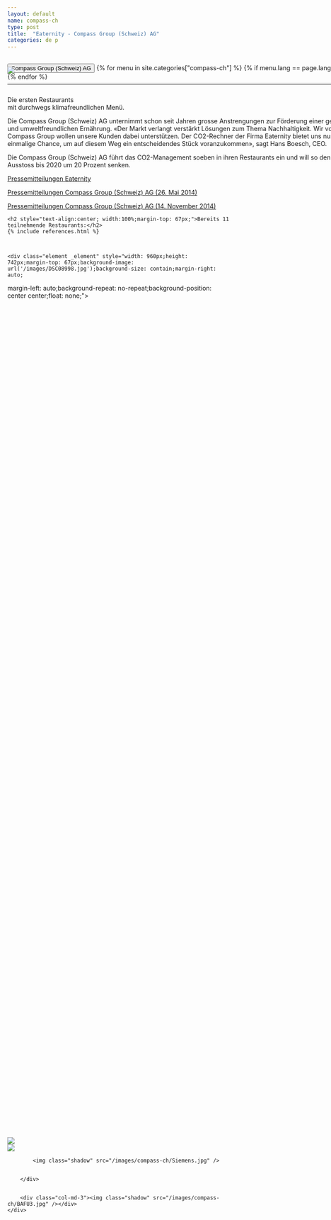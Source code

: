 ```yaml
---
layout: default
name: compass-ch
type: post
title:  "Eaternity - Compass Group (Schweiz) AG"
categories: de p
---
```


<div class="container-hero container-hero-1 clearfix" style="background-image: url('/images/Webseite_Element-1(4).jpg');background-position: left center;background-size: 100%">
	<div class="container-hero-content container-hero-content-1 clearfix">
		<div class="container-4 clearfix" style="margin-bottom:-40px;margin-top:30px;width: 960px;height: 46px;border-bottom: 1px solid rgb(0, 0, 0);">
			<button class="text text-5" style="text-align:left" onClick="window.location='/de/p/compass-ch';" >Compass Group (Schweiz) AG</button>
				{% for menu in site.categories["compass-ch"] %}
				{% if menu.lang == page.lang %}
				<button class="_button" style="float:right;margin-left:20px;margin-top:8px;font-size:0.95em" onClick="window.location='{{menu.url}}';">{{menu.title}}</button>
				{% endif %}{% endfor %}
		</div>
		<img class="image" src="/images/banner-compass(2)-1073x759.png" data-rimage data-src="/images/banner-compass(2)-1073x759.png" data-srcat2x="/images/banner-compass(2)-1073x759@2x.png">
	</div>
</div>


<div class="content-design content-design-1 clearfix" style="height: 2300px;">
	<p class="text text-16" style="width: 798px;margin: 50px auto 0;float:none">Die ersten Restaurants</p>
	<p class="text text-21" style="width: 798px;margin: 0px auto 0;float:none">mit durchwegs klimafreundlichen Menü.</p>
	<div class="text text-25" style="width: 798px;margin: 10px auto 0;float:none">
		<p>Die Compass Group (Schweiz) AG unternimmt schon seit Jahren grosse Anstrengungen zur Förderung einer gesunden und umweltfreundlichen Ernährung. «Der Markt verlangt verstärkt Lösungen zum Thema Nachhaltigkeit. Wir von der Compass Group wollen unsere Kunden dabei unterstützen. Der CO2-Rechner der Firma Eaternity bietet uns nun eine einmalige Chance, um auf diesem Weg ein entscheidendes Stück voranzukommen», sagt Hans Boesch, CEO.</p>
		<p>Die Compass Group (Schweiz) AG führt das CO2-Management soeben in ihren Restaurants ein und will so den CO2-Ausstoss bis 2020 um 20 Prozent senken.</p>
		<p><a target="_blank" href="/assets/de/2014-05-26 Pressemitteilung-Eaternity-Compass.pdf">Pressemitteilungen Eaternity</a><br></p>
		<p><a target="_blank" href="http://welcome.compass-group.ch/index.php?id=918&L=0%2B%2B%2F%2F%2B%3F%2F%2Fassets%2Fsnippets%2Freflect%2Fsnippet.reflect.php%3Freflect_base&tx_ttnews%5Btt_news%5D=750&cHash=5831b92957f370ea42c09c54fc6a647c">Pressemitteilungen Compass Group (Schweiz) AG (26. Mai 2014)</a><br></p>
		<p><a href="http://welcome.compass-group.ch/index.php?id=918&L=0%20%20%2F%20…%2Fassets%2Fsnippets%2Freflect%2Fsnippet.reflect.php%3Freflect_base&tx_ttnews%5Btt_news%5D=761&cHash=69501ab0ad2fc953969c93648ff69baa">Pressemitteilungen Compass Group (Schweiz) AG (14. November 2014)</a><br></p>
	</div>

	<h2 style="text-align:center; width:100%;margin-top: 67px;">Bereits 11 teilnehmende Restaurants:</h2>
	{% include references.html %}



	<div class="element _element" style="width: 960px;height: 742px;margin-top: 67px;background-image: url('/images/DSC08998.jpg');background-size: contain;margin-right: auto;
margin-left: auto;background-repeat: no-repeat;background-position: center center;float: none;"></div>

<div class="container">
	<div class="row" style="margin-top:50px">
		<div class="col-md-3"><img class="shadow" src="/images/compass-ch/BAFU2.jpg" /></div>
		<div class="col-md-3"><img class="shadow" src="/images/compass-ch/BAFU.jpg" /></div>
		<div class="col-md-3">

			<img class="shadow" src="/images/compass-ch/Siemens.jpg" />


		</div>


		<div class="col-md-3"><img class="shadow" src="/images/compass-ch/BAFU3.jpg" /></div>
	</div>
</div>


</div>
